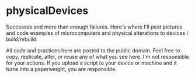 # physicalDevices
Successes and more than enough failures. Here's where I'll post pictures and code examples of microcomputers and physical alterations to devices I build/rebuild.

All code and practices here are posted to the public domain. Feel free to copy, replicate, alter, or reuse any of what you see here. 
I'm not responsible for your actions. If you upload a script to your device or machine and it turns into a paperweight, you are responsible.
